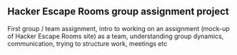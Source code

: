 ## Hacker Escape Rooms group assignment project

First group / team assignment, intro to working on an assignment (mock-up of Hacker Escape Rooms site) as a team, understanding group dynamics, communication, trying to structure work, meetings etc
